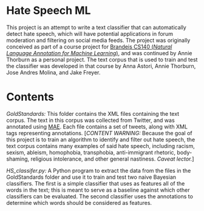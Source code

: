 # Hate Speech ML

This project is an attempt to write a text classifier that can automatically detect hate speech, which will have potential applications in forum moderation and filtering on social media feeds. The project was originally conceived as part of a course project for [Brandeis CS140 (*Natural Language Annotation for Machine Learning*)](http://www.cs140.org/), and was continued by Annie Thorburn as a personal project. The text corpus that is used to train and test the classifier was developed in that course by Anna Astori, Annie Thorburn, Jose Andres Molina, and Jake Freyer.

# Contents

*GoldStandards:* This folder contains the XML files containing the text corpus. The text in this corpus was collected from Twitter, and was annotated using [MAE](http://keighrim.github.io/mae-annotation/). Each file contains a set of tweets, along with XML tags representing annotations. \[*CONTENT WARNING:* Because the goal of this project is to train an algorithm to identify and filter out hate speech, the text corpus contains many examples of said hate speech, including racism, sexism, ableism, homophobia, transphobia, anti-immigrant rhetoric, body-shaming, religious intolerance, and other general nastiness. *Caveat lector.*\]

*HS_classifer.py:* A Python program to extract the data from the files in the GoldStandards folder and use it to train and test two naive Bayesian classifiers. The first is a simple classifier that uses as features all of the words in the text; this is meant to serve as a baseline against which other classifiers can be evaluated. The second classifier uses the annotations to determine which words should be considered as features.
